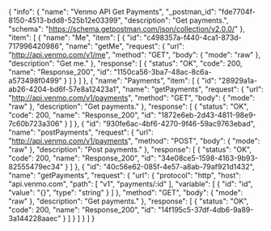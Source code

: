 {
  "info": {
    "name": "Venmo API Get Payments",
    "_postman_id": "fde7704f-8150-4513-bdd8-525b12e03399",
    "description": "Get payments.",
    "schema": "https://schema.getpostman.com/json/collection/v2.0.0/"
  },
  "item": [
    {
      "name": "Me",
      "item": [
        {
          "id": "c498357a-f440-4ca1-873d-717996420986",
          "name": "getMe",
          "request": {
            "url": "http://api.venmo.com/v1/me",
            "method": "GET",
            "body": {
              "mode": "raw"
            },
            "description": "Get me."
          },
          "response": [
            {
              "status": "OK",
              "code": 200,
              "name": "Response_200",
              "id": "1150ca56-3ba7-48ac-8c6a-a573498f0499"
            }
          ]
        }
      ]
    },
    {
      "name": "Payments",
      "item": [
        {
          "id": "28929a1a-ab26-4204-bd6f-57e8a12423a1",
          "name": "getPayments",
          "request": {
            "url": "http://api.venmo.com/v1/payments",
            "method": "GET",
            "body": {
              "mode": "raw"
            },
            "description": "Get payments."
          },
          "response": [
            {
              "status": "OK",
              "code": 200,
              "name": "Response_200",
              "id": "1872e6eb-2d43-4811-98e9-7c60b723a306"
            }
          ]
        },
        {
          "id": "930fe6ac-4bf6-4270-9f46-59ac9763ebad",
          "name": "postPayments",
          "request": {
            "url": "http://api.venmo.com/v1/payments",
            "method": "POST",
            "body": {
              "mode": "raw"
            },
            "description": "Post payments."
          },
          "response": [
            {
              "status": "OK",
              "code": 200,
              "name": "Response_200",
              "id": "34e08ce5-1598-4163-9b93-82555479ec34"
            }
          ]
        },
        {
          "id": "40c56e62-085f-4e57-a8ab-79af921d1432",
          "name": "getPayments",
          "request": {
            "url": {
              "protocol": "http",
              "host": "api.venmo.com",
              "path": [
                "v1",
                "payments/:id"
              ],
              "variable": [
                {
                  "id": "id",
                  "value": "{}",
                  "type": "string"
                }
              ]
            },
            "method": "GET",
            "body": {
              "mode": "raw"
            },
            "description": "Get payments."
          },
          "response": [
            {
              "status": "OK",
              "code": 200,
              "name": "Response_200",
              "id": "14f195c5-37df-4db6-9a89-3a144228aaec"
            }
          ]
        }
      ]
    }
  ]
}